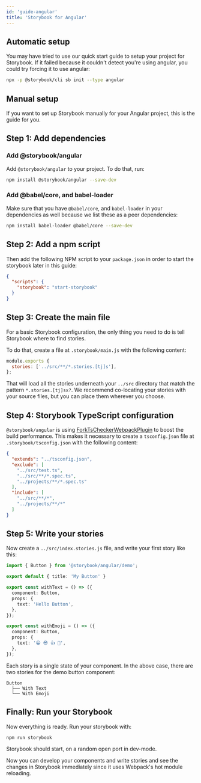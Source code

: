 ```yaml
---
id: 'guide-angular'
title: 'Storybook for Angular'
---
```


## Automatic setup

You may have tried to use our quick start guide to setup your project for Storybook.
If it failed because it couldn't detect you're using angular, you could try forcing it to use angular:

```sh
npx -p @storybook/cli sb init --type angular
```

## Manual setup

If you want to set up Storybook manually for your Angular project, this is the guide for you.

## Step 1: Add dependencies

### Add @storybook/angular

Add `@storybook/angular` to your project. To do that, run:

```sh
npm install @storybook/angular --save-dev
```

### Add @babel/core, and babel-loader

Make sure that you have `@babel/core`, and `babel-loader` in your dependencies as well because we list these as a peer dependencies:

```sh
npm install babel-loader @babel/core --save-dev 
```

## Step 2: Add a npm script

Then add the following NPM script to your `package.json` in order to start the storybook later in this guide:

```json
{
  "scripts": {
    "storybook": "start-storybook"
  }
}
```

## Step 3: Create the main file

For a basic Storybook configuration, the only thing you need to do is tell Storybook where to find stories.

To do that, create a file at `.storybook/main.js` with the following content:

```js
module.exports {
  stories: ['../src/**/*.stories.[tj]s'],
};
```

That will load all the stories underneath your `../src` directory that match the pattern `*.stories.[tj]sx?`. We recommend co-locating your stories with your source files, but you can place them wherever you choose.

## Step 4: Storybook TypeScript configuration

`@storybook/angular` is using [ForkTsCheckerWebpackPlugin](https://github.com/Realytics/fork-ts-checker-webpack-plugin) to boost the build performance. 
This makes it necessary to create a `tsconfig.json` file at `.storybook/tsconfig.json` with the following content:

```json
{
  "extends": "../tsconfig.json",
  "exclude": [
    "../src/test.ts",
    "../src/**/*.spec.ts",
    "../projects/**/*.spec.ts"
  ],
  "include": [
    "../src/**/*",
    "../projects/**/*"
  ]
}
```

## Step 5: Write your stories

Now create a `../src/index.stories.js` file, and write your first story like this:

```ts
import { Button } from '@storybook/angular/demo';

export default { title: 'My Button' }

export const withText = () => ({
  component: Button,
  props: {
    text: 'Hello Button',
  },
});

export const withEmoji = () => ({
  component: Button,
  props: {
    text: '😀 😎 👍 💯',
  },
});
```

Each story is a single state of your component. In the above case, there are two stories for the demo button component:

```plaintext
Button
  ├── With Text
  └── With Emoji
```

## Finally: Run your Storybook

Now everything is ready. Run your storybook with:

```sh
npm run storybook
```

Storybook should start, on a random open port in dev-mode.

Now you can develop your components and write stories and see the changes in Storybook immediately since it uses Webpack's hot module reloading.
